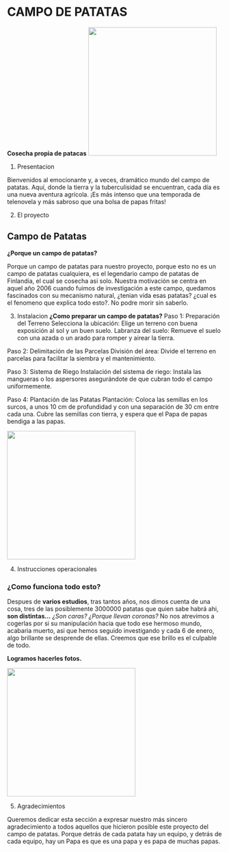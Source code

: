 # CAMPO DE PATATAS

**Cosecha propia de patacas**
<img src="https://i.pinimg.com/1200x/21/29/76/21297680d22f6fd651ebd8649b8010a4.jpg" width="300" >
1. Presentacion

Bienvenidos al emocionante y, a veces, dramático mundo del campo de patatas. Aquí, donde la tierra y la tuberculisidad se encuentran, cada día es una nueva aventura agrícola. ¡Es más intenso que una temporada de telenovela y más sabroso que una bolsa de papas fritas!

2. El proyecto

## Campo de Patatas

**¿Porque un campo de patatas?**

Porque un campo de patatas para nuestro proyecto, porque esto no es un campo de patatas cualquiera, es el legendario campo de patatas de Finlandia, el cual se cosecha asi solo. Nuestra motivación se centra en aquel año 2006 cuando fuimos de investigación a este campo, quedamos fascinados con su mecanismo natural, ¿tenian vida esas patatas? ¿cual es el fenomeno que explica todo esto?. 
No podre morir sin saberlo.

3. Instalacion
**¿Como preparar un campo de patatas?**
Paso 1: Preparación del Terreno
Selecciona la ubicación: Elige un terreno con buena exposición al sol y un buen suelo.
Labranza del suelo: Remueve el suelo con una azada o un arado para romper y airear la tierra.

Paso 2: Delimitación de las Parcelas
División del área: Divide el terreno en parcelas para facilitar la siembra y el mantenimiento.

Paso 3: Sistema de Riego
Instalación del sistema de riego: Instala las mangueras o los aspersores asegurándote de que cubran todo el campo uniformemente.

Paso 4: Plantación de las Patatas
Plantación: Coloca las semillas en los surcos, a unos 10 cm de profundidad y con una separación de 30 cm entre cada una. Cubre las semillas con tierra, y espera que el Papa de papas bendiga a las papas.

<img src="https://i.ytimg.com/vi/Zcb8yPEItwA/mqdefault.jpg" width="300" >


4. Instrucciones operacionales

### ¿Como funciona todo esto?

Despues de **varios estudios**, tras tantos años, nos dimos cuenta de una cosa, tres de las posiblemente 3000000 patatas que quien sabe habrá ahi, **son distintas...**
*¿Son caras? ¿Porque llevan coronas?*
No nos atrevimos a cogerlas por si su manipulación hacia que todo ese hermoso mundo, acabaria muerto, asi que hemos seguido investigando y cada 6 de enero, algo brillante se desprende de ellas. Creemos que ese brillo es el culpable de todo.

**Logramos hacerles fotos.**

<img src="https://i.pinimg.com/originals/44/04/d3/4404d367de07e356232289714d95b849.jpg" width="300">

5. Agradecimientos

Queremos dedicar esta sección a expresar nuestro más sincero agradecimiento a todos aquellos que hicieron posible este proyecto del campo de patatas. Porque detrás de cada patata hay un equipo, y detrás de cada equipo, hay un Papa es que es una papa y es papa de muchas papas.